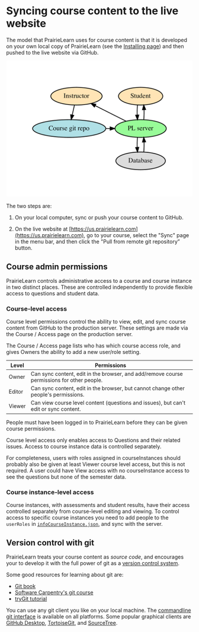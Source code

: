 # Syncing course content to the live website

The model that PrairieLearn uses for course content is that it is developed on your own local copy of PrairieLearn (see the [Installing page](installing.md)) and then pushed to the live website via GitHub.

![High level system structure](high-level.png)

The two steps are:

1. On your local computer, sync or push your course content to GitHub.

2. On the live website at [https://us.prairielearn.com](https://us.prairielearn.com), go to your course, select the "Sync" page in the menu bar, and then click the "Pull from remote git repository” button.

## Course admin permissions

PrairieLearn controls administrative access to a course and course instance in two distinct places. These are controlled independently to provide flexible access to questions and student data.

### Course-level access

Course level permissions control the ability to view, edit, and sync course content from GitHub to the production server. These settings are made via the Course / Access page on the production server.

The Course / Access page lists who has which course access role, and gives Owners the ability to add a new user/role setting.

| Level  | Permissions                                                                                |
| ------ | ------------------------------------------------------------------------------------------ |
| Owner  | Can sync content, edit in the browser, and add/remove course permissions for other people. |
| Editor | Can sync content, edit in the browser, but cannot change other people's permissions.       |
| Viewer | Can view course level content (questions and issues), but can't edit or sync content.      |

People must have been logged in to PrairieLearn before they can be given course permissions.

Course level access only enables access to Questions and their related issues. Access to course instance data is
controlled separately.

For completeness, users with roles assigned in courseInstances should probably also be given at least Viewer course level access, but this is not required. A user could have View access with no courseInstance access to see the questions but none of the semester data.

### Course instance-level access

Course instances, with assessments and student results, have their access controlled separately from course-level editing and viewing. To control access to specific course instances you need to add people to the `userRoles` in [`infoCourseInstance.json`](courseInstance.md), and sync with the server.

## Version control with git

PrairieLearn treats your course content as _source code_, and encourages your to develop it with the full power of git as a [version control system](https://en.wikipedia.org/wiki/Version_control).

Some good resources for learning about git are:

- [Git book](https://git-scm.com/book/en/v2)
- [Software Carpentry's git course](https://swcarpentry.github.io/git-novice/)
- [tryGit tutorial](https://try.github.io/)

You can use any git client you like on your local machine. The [commandline git interface](https://git-scm.com/downloads) is available on all platforms. Some popular graphical clients are [GitHub Desktop](https://desktop.github.com), [TortoiseGit](https://tortoisegit.org), and [SourceTree](https://www.sourcetreeapp.com).
